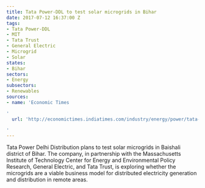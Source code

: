 ```yaml
---
title: Tata Power-DDL to test solar microgrids in Bihar
date: 2017-07-12 16:37:00 Z
tags:
- Tata Power-DDL
- MIT
- Tata Trust
- General Electric
- Microgrid
- Solar
states:
- Bihar
sectors:
- Energy
subsectors:
- Renewables
sources:
- name: 'Economic Times

'
  url: 'http://economictimes.indiatimes.com/industry/energy/power/tata-power-ddl-to-set-up-two-pilot-solar-microgrids-in-bihar/articleshow/59496285.cms

'
---
```


Tata Power Delhi Distribution plans to test solar microgrids in Baishali district of Bihar. The company, in partnership with the Massachusetts Institute of Technology Center for Energy and Environmental Policy Research, General Electric, and Tata Trust, is exploring whether the microgrids are a viable business model for distributed electricity generation and distribution in remote areas.
